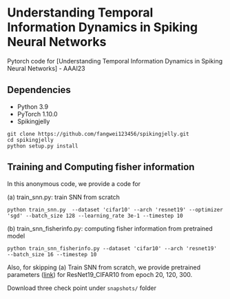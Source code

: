 # Understanding Temporal Information Dynamics in Spiking Neural Networks

Pytorch code for [Understanding Temporal Information Dynamics in Spiking Neural Networks] - AAAI23

## Dependencies
* Python 3.9    
* PyTorch 1.10.0   
* Spikingjelly
```
git clone https://github.com/fangwei123456/spikingjelly.git
cd spikingjelly
python setup.py install
```       

## Training and Computing fisher information

In this anonymous code, we provide a code for 

  (a) train_snn.py:  train SNN from scratch 
    
```
python train_snn.py  --dataset 'cifar10' --arch 'resnet19' --optimizer 'sgd' --batch_size 128 --learning_rate 3e-1 --timestep 10
```
  
  (b) train_snn_fisherinfo.py: computing fisher information from pretrained model
    
```
python train_snn_fisherinfo.py --dataset 'cifar10' --arch 'resnet19'  --batch_size 16 --timestep 10
```

Also, for skipping (a) Train SNN from scratch, we provide pretrained parameters ([link][e]) for ResNet19_CIFAR10 from epoch 20, 120, 300.

[e]: https://drive.google.com/drive/folders/1X3nhax10zSZXVVLAYxZtOtEB8paTEDsi?usp=sharing

Download three check point under ``snapshots/`` folder


